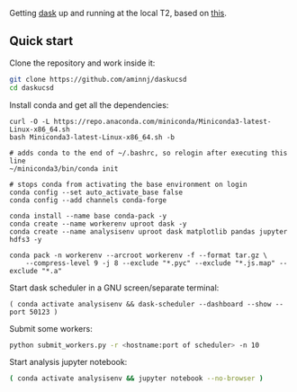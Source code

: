 Getting [dask](https://distributed.dask.org/en/latest/) up and running at the local T2, based on [this](https://github.com/aminnj/redis-htcondor).

## Quick start

Clone the repository and work inside it:
```bash
git clone https://github.com/aminnj/daskucsd
cd daskucsd
```

Install conda and get all the dependencies:
```
curl -O -L https://repo.anaconda.com/miniconda/Miniconda3-latest-Linux-x86_64.sh
bash Miniconda3-latest-Linux-x86_64.sh -b 

# adds conda to the end of ~/.bashrc, so relogin after executing this line
~/miniconda3/bin/conda init

# stops conda from activating the base environment on login
conda config --set auto_activate_base false
conda config --add channels conda-forge

conda install --name base conda-pack -y
conda create --name workerenv uproot dask -y
conda create --name analysisenv uproot dask matplotlib pandas jupyter hdfs3 -y

conda pack -n workerenv --arcroot workerenv -f --format tar.gz \
    --compress-level 9 -j 8 --exclude "*.pyc" --exclude "*.js.map" --exclude "*.a"
```

Start dask scheduler in a GNU screen/separate terminal:
```
( conda activate analysisenv && dask-scheduler --dashboard --show --port 50123 )
```

Submit some workers:
```bash
python submit_workers.py -r <hostname:port of scheduler> -n 10
```

Start analysis jupyter notebook:
```bash
( conda activate analysisenv && jupyter notebook --no-browser )
```
